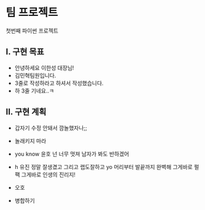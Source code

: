 # 팀 프로젝트

첫번째 파이썬 프로젝트


## I. 구현 목표

- 안녕하세요 이한성 대장님! 
- 김민혁팀원입니다. 
- 3줄로 작성하라고 하셔서 작성했습니다.
- 하 3줄 기네요..ㅋ


## II. 구현 계획

- 갑자기 수정 안돼서 깜놀했자나;; 
- 놀래키지 마라 
- you know 윤호 넌 너무 멋져 남자가 봐도 반하겠어 
- h 유진 정말 잘생겼고 그리고 랩도잘하고 yo 머리부터 발끝까지 완벽해 그게바로 펄팩 그게바로 인생의 진리지!
- 오호

- 병합하기
